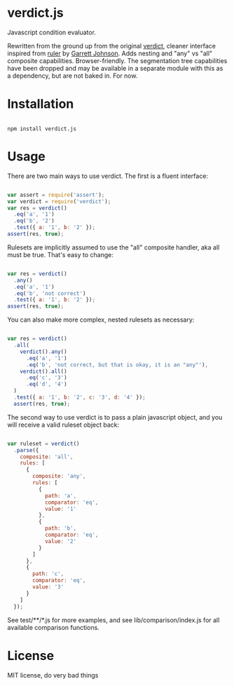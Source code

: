 verdict.js
==========

Javascript condition evaluator.

Rewritten from the ground up from the original [verdict](https://github.com/rfink/verdict),
cleaner interface inspired from [ruler](https://github.com/RedVentures/ruler) by
[Garrett Johnson](https://github.com/gjohnson).  Adds nesting and "any" vs "all"
composite capabilities.  Browser-friendly.  The segmentation tree capabilities have been
dropped and may be available in a separate module with this as a dependency, but are
not baked in.  For now.

Installation
=====================

```

npm install verdict.js

```

Usage
==========

There are two main ways to use verdict.  The first is a fluent interface:

```javascript

var assert = require('assert');
var verdict = require('verdict');
var res = verdict()
  .eq('a', '1')
  .eq('b', '2')
  .test({ a: '1', b: '2' });
assert(res, true);

```

Rulesets are implicitly assumed to use the "all" composite handler, aka all must be true.
That's easy to change:

```javascript

var res = verdict()
  .any()
  .eq('a', '1')
  .eq('b', 'not correct')
  .test({ a: '1', b: '2' });
assert(res, true);

```

You can also make more complex, nested rulesets as necessary:

```javascript

var res = verdict()
  .all(
    verdict().any()
      .eq('a', '1')
      .eq('b', 'not correct, but that is okay, it is an "any"'),
    verdict().all()
      .eq('c', '3')
      .eq('d', '4')
  )
  .test({ a: '1', b: '2', c: '3', d: '4' });
  assert(res, true);

```

The second way to use verdict is to pass a plain javascript object, and you
will receive a valid ruleset object back:

```javascript

var ruleset = verdict()
  .parse({
    composite: 'all',
    rules: [
      {
        composite: 'any',
        rules: [
          {
            path: 'a',
            comparator: 'eq',
            value: '1'
          },
          {
            path: 'b',
            comparator: 'eq',
            value: '2'
          }
        ]
      },
      {
        path: 'c',
        comparator: 'eq',
        value: '3'
      }
    ]
  });

```

See test/**/*.js for more examples, and see lib/comparison/index.js for all available
comparison functions.


License
==========

MIT license, do very bad things
